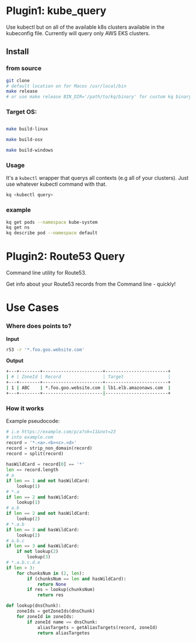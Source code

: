 
# Plugin1: kube_query

Use kubectl but on all of the available k8s clusters available in the kubeconfig file. 
Currently will query only AWS EKS clusters.

## Install 

### from source 

```bash
git clone
# default location on for Macos /usr/local/bin
make release
# or use make release BIN_DIR='/path/to/kq/binary' for custom kq binary location
```

### Target OS: 

```bash

make build-linux

make build-osx

make build-windows
```

### Usage

It's a `kubectl` wrapper that querys all contexts (e.g all of your clusters).
Just use whatever kubectl command with that.  

```bash
kq <kubectl query>
```



### example

```bash
kq get pods --namespace kube-system
kq get ns
kq describe pod --namespace default
```

# Plugin2: Route53 Query 

Command line utility for Route53. 

Get info about your Route53 records from the Command line - quickly!

# Use Cases

### Where does <some dns record> points to? 

<b> Input </b>

```bash
r53 -r '*.foo.goo.website.com'
``` 

<b> Output </b>

```bash
+---+--------+-----------------------+------------------------+
| # | ZoneId | Record                | Target                 |
+---+--------+-----------------------+------------------------+
| 1 | ABC    | *.foo.goo.website.com | lb1.elb.amazonaws.com  |
+---+--------+-----------------------|------------------------+

```


### How it works

Example pseudocode: 

```python
# i.e https://example.com/p/a?ok=11&not=23
# into example.com 
record = '*.<a>.<b><c>.<d>'
record = strip_non_domain(record)
record = split(record)
 
hasWildCard = record[0] == '*'
len == record.length
# a 
if len == 1 and not hasWildCard: 
    lookup(1)
# *.a
if len == 2 and hasWildCard:  
    lookup(1)
# a.b
if len == 2 and not hasWildCard:  
    lookup(2)
# *.a.b
if len == 3 and hasWildCard: 
    lookup(2)
# a.b.c
if len == 3 and hasWildCard: 
    if not lookup(2)
        lookup(3)
# *.a.b.c.d.e
if len > 3:
    for chunksNum in (2, len):
        if (chunksNum == len and hasWildCard):
            return None
        if res = lookup(chunksNum)
            return res 

def lookup(dnsChunk):
    zoneIds = getZoneIds(dnsChunk)
    for zoneId in zoneIds:
        if zoneId name == dnsChunk: 
            aliasTargets = getAliasTargets(record, zoneId)
            return aliasTargetes
```